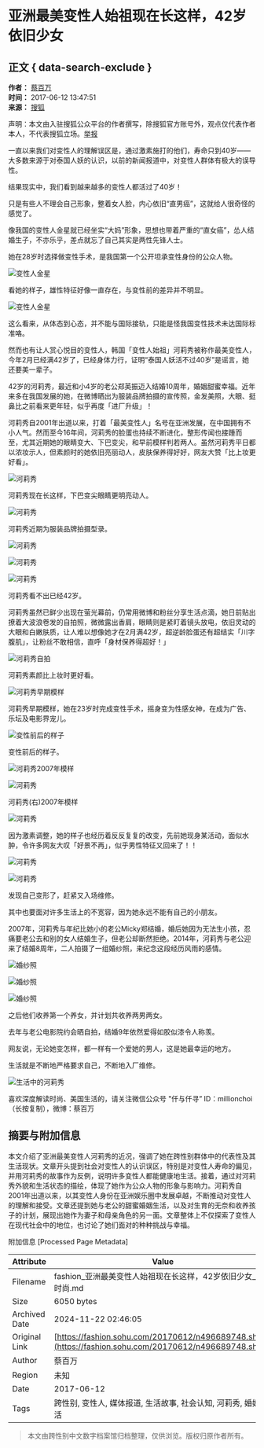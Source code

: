 # 亚洲最美变性人始祖现在长这样，42岁依旧少女

## 正文 { data-search-exclude }


**作者：** [蔡百万](http://mp.sohu.com/profile?xpt=MTQxMjY5MTk0MkBzaW5hLnNvaHUuY29t)  
**时间：** 2017-06-12 13:47:51  
**来源：** [搜狐](https://fashion.sohu.com/20170612/n496689748.shtml)  

声明：本文由入驻搜狐公众平台的作者撰写，除搜狐官方账号外，观点仅代表作者本人，不代表搜狐立场。[举报](https://quan.sohu.com/q/545c9b6bf6c43b5569fe64a2)

一直以来我们对变性人的理解误区是，通过激素施打的他们，寿命只到40岁——大多数来源于对泰国人妖的认识，以前的新闻报道中，对变性人群体有极大的误导性。

结果现实中，我们看到越来越多的变性人都活过了40岁！

只是有些人不理会自己形象，整着女人脸，内心依旧“直男癌”，这就给人很奇怪的感觉了。

像我国的变性人金星就已经坐实“大妈”形象，思想也带着严重的“直女癌”，怂人结婚生子，不亦乐乎，差点就忘了自己其实是两性先锋人士。

她在28岁时选择做变性手术，是我国第一个公开坦承变性身份的公众人物。

![变性人金星](https://img.mp.itc.cn/upload/20170612/d8863156e5894eb8be120c6aca6a4988_th.jpg)

看她的样子，雄性特征好像一直存在，与变性前的差异并不明显。

![变性人金星](https://img.mp.itc.cn/upload/20170612/51718549ac19431cbabb6e35adbd1565_th.jpg)

这么看来，从体态到心态，并不能与国际接轨，只能是怪我国变性技术未达国际标准咯。

然而也有让人赏心悦目的变性人，韩国「变性人始祖」河莉秀被称作最美变性人，今年2月已经满42岁了，已经身体力行，证明“泰国人妖活不过40岁”是谣言，她还要美一辈子。

42岁的河莉秀，最近和小4岁的老公郑英振迈入结婚10周年，婚姻甜蜜幸福。近年来多在我国发展的她，在微博晒出为服装品牌拍摄的宣传照，金发美照，大眼、挺鼻比之前看来更年轻，似乎再度「进厂升级」！

河莉秀自2001年出道以来，打着「最美变性人」名号在亚洲发展，在中国拥有不小人气。然而至今16年间，河莉秀的脸蛋也持续不断进化，整形传闻也接踵而至，尤其近期她的眼睛变大、下巴变尖，和早前模样判若两人。虽然河莉秀平日都以浓妆示人，但素颜时的她依旧亮丽动人，皮肤保养得好好，网友大赞「比上妆更好看」。

![河莉秀](https://img.mp.itc.cn/upload/20170612/bfe33b7ff8804c7d88679bd228b46a49_th.jpg)

河莉秀现在长这样，下巴变尖眼睛更明亮动人。

![河莉秀](https://img.mp.itc.cn/upload/20170612/3c9a832194684a10b6e7c2ba7f558e81_th.jpg)

河莉秀近期为服装品牌拍摄型录。

![河莉秀](https://img.mp.itc.cn/upload/20170612/53da7c77dc1b439bae26bd24f8cd98d2_th.jpg)

![河莉秀](https://img.mp.itc.cn/upload/20170612/5f5c982b1eee47e79de39518511ddf81_th.jpg)

![河莉秀](https://img.mp.itc.cn/upload/20170612/4f0112b151994c44885c899fd92dd4ad_th.jpg)

河莉秀看不出已经42岁。

河莉秀虽然已鲜少出现在萤光幕前，仍常用微博和粉丝分享生活点滴，她日前贴出撩着大波浪卷发的自拍照，微微露出香肩，眼睛则是紧盯着镜头放电，依旧灵动的大眼和白嫩肤质，让人难以想像她才在2月满42岁，超逆龄脸蛋还有超结实「川字腹肌」，让粉丝不敢相信，直呼「身材保养得超好！」

![河莉秀自拍](https://img.mp.itc.cn/upload/20170612/5d66142fd1234773b512df6abfbd5d3c.jpg)

河莉秀素颜比上妆时更好看。

![河莉秀早期模样](https://img.mp.itc.cn/upload/20170612/fe02681cfa714bddbbfa3e3da24757a1.jpg)

河莉秀早期模样，她在23岁时完成变性手术，摇身变为性感女神，在成为广告、乐坛及电影界宠儿。

![变性前后的样子](https://img.mp.itc.cn/upload/20170612/80855f38cf0b4afc998b0944bf7b3731_th.jpg)

变性前后的样子。

![河莉秀2007年模样](https://img.mp.itc.cn/upload/20170612/0b243ff4253641b9b543f1c903953854_th.jpg)

![河莉秀](https://img.mp.itc.cn/upload/20170612/ca71f3772fd94a7ca4088884a6e413b0_th.jpg)

河莉秀(右)2007年模样

![河莉秀](https://img.mp.itc.cn/upload/20170612/449f9a6161db4cadb76ee389e543cbe3_th.jpg)

因为激素调整，她的样子也经历着反反复复的改变，先前她现身某活动，面似水肿，令许多网友大叹「好景不再」，似乎男性特征又回来了！！

![河莉秀](https://img.mp.itc.cn/upload/20170612/b7f56b50159d44cd9d9139de9f6fca35_th.jpg)

![河莉秀](https://img.mp.itc.cn/upload/20170612/c77a9ad8ef974395a41a450ed3e638fa_th.jpg)

发现自己变形了，赶紧又入场维修。

其中也要面对许多生活上的不宽容，因为她永远不能有自己的小朋友。

2007年，河莉秀与年纪比她小的老公Micky郑结婚，婚后她因为无法生小孩，忍痛要老公去和别的女人结婚生子，但老公却断然拒绝。2014年，河莉秀与老公迎来了结婚8周年，二人拍摄了一组婚纱照，来纪念这段经历风雨的感情。

![婚纱照](https://img.mp.itc.cn/upload/20170612/285498ea34dc49049cefed28ffbf3a09_th.jpg)

![婚纱照](https://img.mp.itc.cn/upload/20170612/f12046492f264b41a55233bf13495aed_th.jpg)

![婚纱照](https://img.mp.itc.cn/upload/20170612/393b7785679f4ef898add895627c7af5_th.jpg)

之后他们收养第一个养女，并计划共收养两男两女。

去年与老公电影院约会晒自拍，结婚9年依然爱得如胶似漆令人称羡。

网友说，无论她变怎样，都一样有一个爱她的男人，这是她最幸运的地方。

生活就是不断地严格要求自己，不断地入厂维修。

![生活中的河莉秀](https://img.mp.itc.cn/upload/20170612/f992f5f0554e4a0c870491555b07812e_th.jpg)

喜欢深度解读时尚、美国生活的，请关注微信公众号 "仟与仟寻” ID：millionchoi（长按复制），微博：蔡百万

## 摘要与附加信息

<!-- tcd_abstract -->
本文介绍了亚洲最美变性人河莉秀的近况，强调了她在跨性别群体中的代表性及其生活现状。文章开头提到社会对变性人的认识误区，特别是对变性人寿命的偏见，并用河莉秀的故事作为反例，说明许多变性人都能健康地生活。接着，通过对河莉秀外貌和生活状态的描绘，体现了她作为公众人物的形象与影响力。河莉秀自2001年出道以来，以其变性人身份在亚洲娱乐圈中发展卓越，不断推动对变性人的理解和接受。文章还提到她与老公的甜蜜婚姻生活，以及对生育的无奈和收养孩子的计划，展现出她作为妻子和母亲角色的另一面。文章整体上不仅探索了变性人在现代社会中的地位，也讨论了她们面对的种种挑战与幸福。
<!-- tcd_abstract_end -->

附加信息 [Processed Page Metadata]

| Attribute       | Value                                  |
|-----------------|----------------------------------------|
| Filename        | fashion_亚洲最美变性人始祖现在长这样，42岁依旧少女_-_时尚.md                             |
| Size            | 6050 bytes                           |
| Archived Date   | 2024-11-22 02:46:05                             |
| Original Link   | [https://fashion.sohu.com/20170612/n496689748.shtml](https://fashion.sohu.com/20170612/n496689748.shtml)                       |
| Author          | 蔡百万                               |
| Region          | 未知                               |
| Date            | 2017-06-12                                 |
| Tags            | 跨性别, 变性人, 媒体报道, 生活故事, 社会认知, 河莉秀, 婚姻生活                                 |
>
> 本文由跨性别中文数字档案馆归档整理，仅供浏览。版权归原作者所有。
>